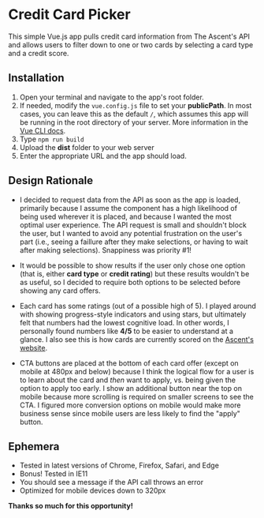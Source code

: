 # Credit Card Picker

This simple Vue.js app pulls credit card information from The Ascent's API and allows users to filter down to one or two cards by selecting a card type and a credit score.


## Installation

1. Open your terminal and navigate to the app's root folder. 
2. If needed, modify the `vue.config.js` file to set your **publicPath**. In most cases, you can leave this as the default `/`, which assumes this app will be running in the root directory of your server. More information in the [Vue CLI docs](https://cli.vuejs.org/config/#publicpath).
3. Type `npm run build`
4. Upload the **dist** folder to your web server
5. Enter the appropriate URL and the app should load.


## Design Rationale

* I decided to request data from the API as soon as the app is loaded, primarily because I assume the component has a high likelihood of being used wherever it is placed, and because I wanted the most optimal user experience. The API request is small and shouldn't block the user, but I wanted to avoid any potential frustration on the user's part (i.e., seeing a faillure after they make selections, or having to wait after making selections). Snappiness was priority #1!

* It would be possible to show results if the user only chose one option (that is, either **card type** or **credit rating**) but these results wouldn't be as useful, so I decided to require both options to be selected before showing any card offers.

* Each card has some ratings (out of a possible high of 5). I played around with showing progress-style indicators and using stars, but ultimately felt that numbers had the lowest cognitive load. In other words, I personally found numbers like **4/5** to be easier to understand at a glance. I also see this is how cards are currently scored on the [Ascent's website](https://www.fool.com/the-ascent/api/creditcardrecommendations/).

* CTA buttons are placed at the bottom of each card offer (except on mobile at 480px and below) because I think the logical flow for a user is to learn about the card and *then* want to apply, vs. being given the option to apply too early. I show an additional button near the top on mobile because more scrolling is required on smaller screens to see the CTA. I figured more conversion options on mobile would make more business sense since mobile users are less likely to find the "apply" button.


## Ephemera

* Tested in latest versions of Chrome, Firefox, Safari, and Edge
* Bonus! Tested in IE11
* You should see a message if the API call throws an error
* Optimized for mobile devices down to 320px


**Thanks so much for this opportunity!**


<!-- Docs to Markdown version 1.0β17 -->
